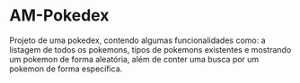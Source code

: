 # AM-Pokedex
Projeto de uma pokedex, contendo algumas funcionalidades como: a listagem de todos os pokemons, tipos de pokemons existentes e mostrando um pokemon de forma aleatória, além de conter uma busca por um pokemon de forma específica. 
